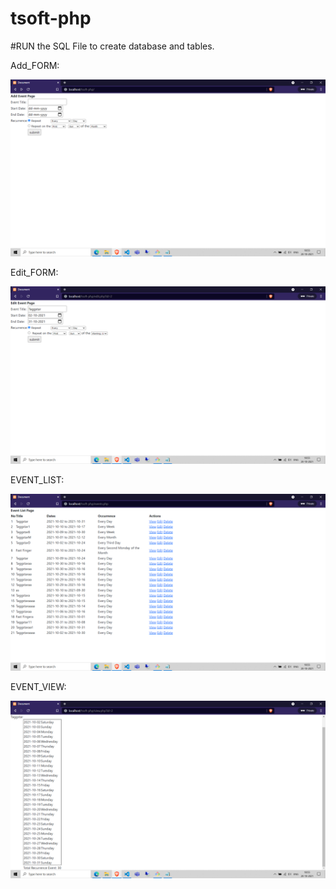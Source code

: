 # tsoft-php

#RUN the SQL File to create database and tables.

Add_FORM:

<img src="https://github.com/vishaldonga/tsoft-php/blob/main/screenshots/tnew.png">

Edit_FORM:

<img src="https://github.com/vishaldonga/tsoft-php/blob/main/screenshots/tedit.png">

EVENT_LIST:

<img src="https://github.com/vishaldonga/tsoft-php/blob/main/screenshots/tlist.png">


EVENT_VIEW:

<img src="https://github.com/vishaldonga/tsoft-php/blob/main/screenshots/tview.png">

